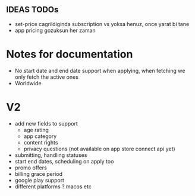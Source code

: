 ## IDEAS TODOs

- set-price cagrildiginda subscription vs yoksa henuz, once yarat bi tane
- app pricing gozuksun her zaman

# Notes for documentation

- No start date and end date support when applying, when fetching we only fetch the active ones
- Worldwide

# V2

- add new fields to support
  - age rating
  - app category
  - content rights
  - privacy questions (not available on app store connect api yet)
- submitting, handling statuses
- start end dates, scheduling on apply too
- promo offers
- billing grace period
- google play support
- different platforms ? macos etc
